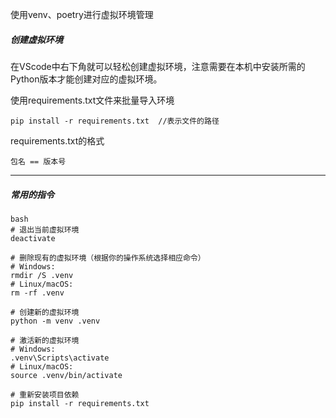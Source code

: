 使用venv、poetry进行虚拟环境管理

##### 创建虚拟环境
在VScode中右下角就可以轻松创建虚拟环境，注意需要在本机中安装所需的Python版本才能创建对应的虚拟环境。

使用requirements.txt文件来批量导入环境
```
pip install -r requirements.txt  //表示文件的路径
```
requirements.txt的格式
```
包名 == 版本号
```
---
##### 常用的指令
```
bash
# 退出当前虚拟环境
deactivate

# 删除现有的虚拟环境（根据你的操作系统选择相应命令）
# Windows:
rmdir /S .venv
# Linux/macOS:
rm -rf .venv

# 创建新的虚拟环境
python -m venv .venv

# 激活新的虚拟环境
# Windows:
.venv\Scripts\activate
# Linux/macOS:
source .venv/bin/activate

# 重新安装项目依赖
pip install -r requirements.txt
```